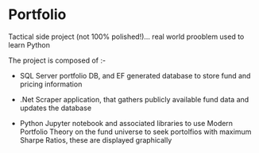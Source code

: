 # Portfolio

Tactical side project  (not 100% polished!)... real world prooblem used to learn Python

The project is composed of :-

- SQL Server portfolio DB, and EF generated database to store fund and pricing information

- .Net Scraper application, that gathers publicly available fund data and updates the database

- Python Jupyter notebook and associated libraries to use Modern Portfolio Theory on the fund universe to seek portolfios with maximum Sharpe Ratios, these are displayed graphically
